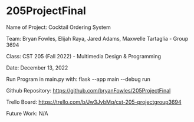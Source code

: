# 205ProjectFinal

Name of Project: Cocktail Ordering System

Team: Bryan Fowles, Elijah Raya, Jared Adams, Maxwelle Tartaglia - Group 3694

Class: CST 205 (Fall 2022) - Multimedia Design & Programming

Date: December 13, 2022

Run Program in main.py with: flask --app main --debug run

Github Repository: https://github.com/bryanFowles/205ProjectFinal

Trello Board: https://trello.com/b/Jw3JvbMq/cst-205-projectgroup3694

Future Work: N/A
